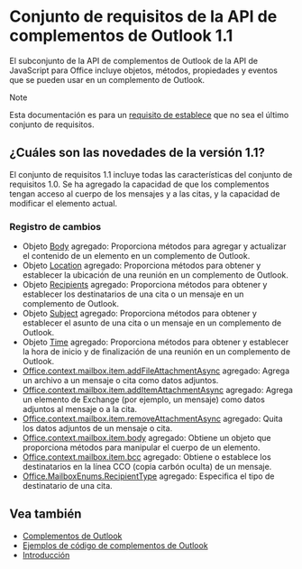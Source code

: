 # <a name="outlook-add-in-api-requirement-set-11"></a>Conjunto de requisitos de la API de complementos de Outlook 1.1

El subconjunto de la API de complementos de Outlook de la API de JavaScript para Office incluye objetos, métodos, propiedades y eventos que se pueden usar en un complemento de Outlook.

> [!NOTE]
> Esta documentación es para un [requisito de establece](/javascript/office/requirement-sets/outlook-api-requirement-sets) que no sea el último conjunto de requisitos. 

## <a name="whats-new-in-11"></a>¿Cuáles son las novedades de la versión 1.1?

El conjunto de requisitos 1.1 incluye todas las características del conjunto de requisitos 1.0. Se ha agregado la capacidad de que los complementos tengan acceso al cuerpo de los mensajes y a las citas, y la capacidad de modificar el elemento actual.

### <a name="change-log"></a>Registro de cambios

- Objeto [Body](/javascript/api/outlook_1_1/office.body) agregado: Proporciona métodos para agregar y actualizar el contenido de un elemento en un complemento de Outlook.
- Objeto [Location](/javascript/api/outlook_1_1/office.location) agregado: Proporciona métodos para obtener y establecer la ubicación de una reunión en un complemento de Outlook.
- Objeto [Recipients](/javascript/api/outlook_1_1/office.recipients) agregado: Proporciona métodos para obtener y establecer los destinatarios de una cita o un mensaje en un complemento de Outlook.
- Objeto [Subject](/javascript/api/outlook_1_1/office.subject) agregado: Proporciona métodos para obtener y establecer el asunto de una cita o un mensaje en un complemento de Outlook.
- Objeto [Time](/javascript/api/outlook_1_1/office.time) agregado: Proporciona métodos para obtener y establecer la hora de inicio y de finalización de una reunión en un complemento de Outlook.
- [Office.context.mailbox.item.addFileAttachmentAsync](office.context.mailbox.item.md#addfileattachmentasyncuri-attachmentname-options-callback) agregado: Agrega un archivo a un mensaje o cita como datos adjuntos.
- [Office.context.mailbox.item.addItemAttachmentAsync](office.context.mailbox.item.md#additemattachmentasyncitemid-attachmentname-options-callback) agregado: Agrega un elemento de Exchange (por ejemplo, un mensaje) como datos adjuntos al mensaje o a la cita.
- [Office.context.mailbox.item.removeAttachmentAsync](office.context.mailbox.item.md#removeattachmentasyncattachmentid-options-callback) agregado: Quita los datos adjuntos de un mensaje o cita.
- [Office.context.mailbox.item.body](office.context.mailbox.item.md#body-bodyjavascriptapioutlook11officebody) agregado: Obtiene un objeto que proporciona métodos para manipular el cuerpo de un elemento.
- [Office.context.mailbox.item.bcc](office.context.mailbox.item.md#bcc-recipientsjavascriptapioutlook11officerecipients) agregado: Obtiene o establece los destinatarios en la línea CCO (copia carbón oculta) de un mensaje.
- [Office.MailboxEnums.RecipientType](/javascript/api/outlook_1_1/office.mailboxenums.recipienttype) agregado: Especifica el tipo de destinatario de una cita.

## <a name="see-also"></a>Vea también

- [Complementos de Outlook](https://docs.microsoft.com/outlook/add-ins/)
- [Ejemplos de código de complementos de Outlook](https://developer.microsoft.com/outlook/gallery/?filterBy=Outlook,Samples,Add-ins)
- [Introducción](https://docs.microsoft.com/outlook/add-ins/quick-start)